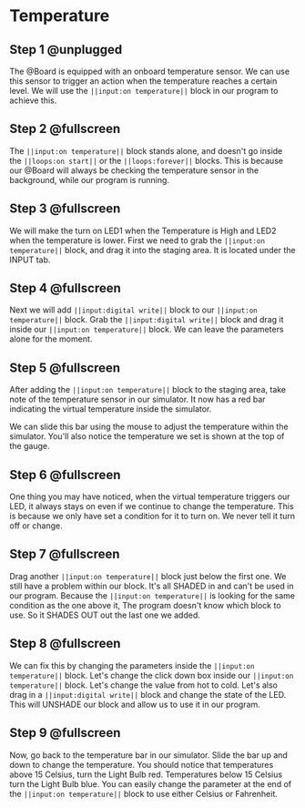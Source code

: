 # Temperature

## Step 1 @unplugged

The @Board is equipped with an onboard temperature sensor. We can use this sensor to trigger an action when the temperature reaches a certain level. We will use the ``||input:on temperature||`` block in our program to achieve this.

## Step 2 @fullscreen

The ``||input:on temperature||`` block stands alone, and doesn't go inside the ``||loops:on start||`` or the ``||loops:forever||`` blocks. This is because our @Board will always be checking the temperature sensor in the background, while our program is running.

## Step 3 @fullscreen

We will make the turn on LED1 when the Temperature is High and LED2 when the temperature is lower. First we need to grab the ``||input:on temperature||`` block, and drag it into the staging area. It is located under the INPUT tab.

## Step 4 @fullscreen

Next we will add ``||input:digital write||`` block to our ``||input:on temperature||`` block. Grab the ``||input:digital write||`` block and drag it inside our ``||input:on temperature||`` block. We can leave the parameters alone for the moment.

## Step 5 @fullscreen

After adding the ``||input:on temperature||`` block to the staging area, take note of the temperature sensor in our simulator. It now has a red bar indicating the virtual temperature inside the simulator.

We can slide this bar using the mouse to adjust the temperature within the simulator. You'll also notice the temperature we set is shown at the top of the gauge.

## Step 6 @fullscreen

One thing you may have noticed, when the virtual temperature triggers our LED, it always stays on even if we continue to change the temperature. This is because we only have set a condition for it to turn on. We never tell it turn off or change.

## Step 7 @fullscreen

 Drag another  ``||input:on temperature||`` block just below the first one. We still have a problem within our block. It's all SHADED in and can't be used in our program. Because the ``||input:on temperature||`` is looking for the same condition as the one above it, The program doesn't know which block to use. So it SHADES OUT out the last one we added.

## Step 8 @fullscreen

 We can fix this by changing the parameters inside the ``||input:on temperature||`` block. Let's change the click down box inside our ``||input:on temperature||`` block. Let's change the value from hot to cold. Let's also drag in a ``||input:digital write||`` block and change the state of the LED. This will UNSHADE our block and allow us to use it in our program.

## Step 9 @fullscreen

Now, go back to the temperature bar in our simulator. Slide the bar up and down to change the temperature. You should notice that temperatures above 15 Celsius, turn the Light Bulb red. Temperatures below 15 Celsius turn the Light Bulb blue. You can easily change the parameter at the end of the ``||input:on temperature||`` block to use either Celsius or Fahrenheit.